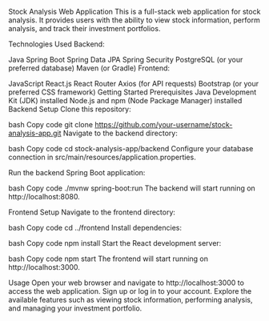 Stock Analysis Web Application
This is a full-stack web application for stock analysis. It provides users with the ability to view stock information,
perform analysis, and track their investment portfolios.

Technologies Used
Backend:

Java
Spring Boot
Spring Data JPA
Spring Security
PostgreSQL (or your preferred database)
Maven (or Gradle)
Frontend:

JavaScript
React.js
React Router
Axios (for API requests)
Bootstrap (or your preferred CSS framework)
Getting Started
Prerequisites
Java Development Kit (JDK) installed
Node.js and npm (Node Package Manager) installed
Backend Setup
Clone this repository:

bash
Copy code
git clone https://github.com/your-username/stock-analysis-app.git
Navigate to the backend directory:

bash
Copy code
cd stock-analysis-app/backend
Configure your database connection in src/main/resources/application.properties.

Run the backend Spring Boot application:

bash
Copy code
./mvnw spring-boot:run
The backend will start running on http://localhost:8080.

Frontend Setup
Navigate to the frontend directory:

bash
Copy code
cd ../frontend
Install dependencies:

bash
Copy code
npm install
Start the React development server:

bash
Copy code
npm start
The frontend will start running on http://localhost:3000.

Usage
Open your web browser and navigate to http://localhost:3000 to access the web application.
Sign up or log in to your account.
Explore the available features such as viewing stock information, performing analysis, and managing your investment portfolio.